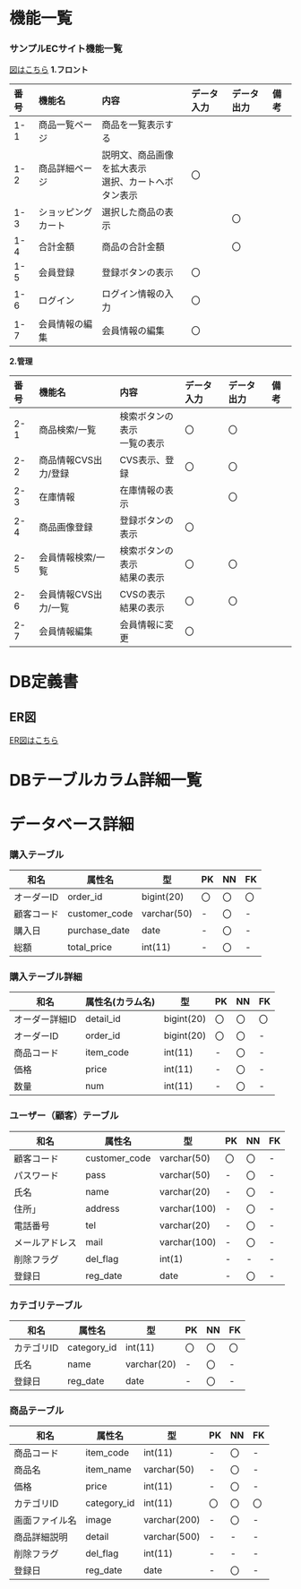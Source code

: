 # 機能一覧
### サンプルECサイト機能一覧

[図はこちら]( https://github.com/Aso2001019/2021sys-design/blob/main/kadai8.md )
**1.フロント**

|番号|機能名|内容|データ入力|データ出力|備考|
|:---|:---|:---|:---|:----|:---|
|1-1|商品一覧ページ|商品を一覧表示する||||
|1-2|商品詳細ページ|説明文、商品画像を拡大表示<br>選択、カートへボタン表示|〇|||
|1-3|ショッピングカート|選択した商品の表示||〇||
|1-4|合計金額|商品の合計金額||〇||
|1-5|会員登録|登録ボタンの表示|〇|||
|1-6|ログイン|ログイン情報の入力|〇|||
|1-7|会員情報の編集|会員情報の編集|〇|||

**2.管理**

|番号|機能名|内容|データ入力|データ出力|備考|
|:---|:---|:---|:---|:----|:---|
|2-1|商品検索/一覧|検索ボタンの表示<br>一覧の表示|〇|〇||
|2-2|商品情報CVS出力/登録|CVS表示、登録|〇|〇||
|2-3|在庫情報|在庫情報の表示||〇||
|2-4|商品画像登録|登録ボタンの表示|〇|||
|2-5|会員情報検索/一覧|検索ボタンの表示<br>結果の表示|〇|〇||
|2-6|会員情報CVS出力/一覧|CVSの表示<br>結果の表示|〇|〇||
|2-7|会員情報編集|会員情報に変更|〇|||


# DB定義書
## ER図
[ER図はこちら]( https://github.com/Aso2001019/2021sys-design/blob/main/mydb.md )

# DBテーブルカラム詳細一覧

# データベース詳細

### 購入テーブル
|和名|属性名|型|PK|NN|FK|
|---|------|--|--|--|--|
|オーダーID|order_id|bigint(20)|〇|〇|〇|
|顧客コード|customer_code|varchar(50)|-|〇|-|
|購入日|purchase_date|date|-|〇|-|
|総額|total_price|int(11)|-|〇|-|

### 購入テーブル詳細
|和名|属性名(カラム名)|型|PK|NN|FK|
|---|------|--|--|--|--|
|オーダー詳細ID|detail_id|bigint(20)|〇|〇|〇|
|オーダーID|order_id|bigint(20)|〇|〇|-|
|商品コード|item_code|int(11)|-|〇|-|
|価格|price|int(11)|-|〇|-|
|数量|num|int(11)|-|〇|-|

### ユーザー（顧客）テーブル 
|和名|属性名|型|PK|NN|FK|
|---|------|--|--|--|--|
|顧客コード|customer_code|varchar(50)|〇|〇|-|
|パスワード|pass|varchar(50)|-|〇|-|
|氏名|name|varchar(20)|-|〇|-|
|住所」|address|varchar(100)|-|〇|-|
|電話番号|tel|varchar(20)|-|〇|-|
|メールアドレス|mail|varchar(100)|-|〇|-|
|削除フラグ|del_flag|int(1)|-|-|-|
|登録日|reg_date|date|-|〇|-|

### カテゴリテーブル
|和名|属性名|型|PK|NN|FK|
|---|------|--|--|--|--|
|カテゴリID|category_id|int(11)|〇|〇|〇|
|氏名|name|varchar(20)|-|〇|-|
|登録日|reg_date|date|-|〇|-|

### 商品テーブル
|和名|属性名|型|PK|NN|FK|
|---|------|--|--|--|--|
|商品コード|item_code|int(11)|-|〇|-|
|商品名|item_name|varchar(50)|-|〇|-|
|価格|price|int(11)|-|〇|-|
|カテゴリID|category_id|int(11)|〇|〇|〇|
|画面ファイル名|image|varchar(200)|-|〇|-|
|商品詳細説明|detail|varchar(500)|-|-|-|
|削除フラグ|del_flag|int(11)|-|-|-|
|登録日|reg_date|date|-|〇|-|


